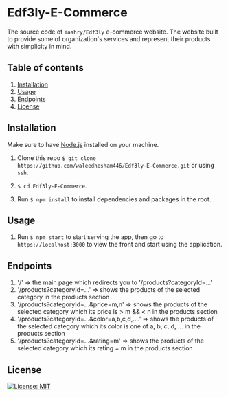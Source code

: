 # Edf3ly-E-Commerce

The source code of `Yashry/Edf3ly` e-commerce website. The website built to provide some of organization's services and represent their products with simplicity in mind.

## Table of contents

1. [Installation](#install)
1. [Usage](#use)
1. [Endpoints](#endpoints)
1. [License](#license)

## Installation

Make sure to have [Node.js](https://nodejs.org/en/download/) installed on your machine.

1. Clone this repo `$ git clone https://github.com/waleedhesham446/Edf3ly-E-Commerce.git` or using `ssh`.

2. `$ cd Edf3ly-E-Commerce`.

3. Run `$ npm install` to install dependencies and packages in the root.

## Usage

1. Run `$ npm start` to start serving the app, then go to `https://localhost:3000` to view the front and start using the application.

## Endpoints

1. '/' => the main page which redirects you to '/products?categoryId=...'
2. '/products?categoryId=...' => shows the products of the selected category in the products section
3. '/products?categoryId=...&price=m,n' => shows the products of the selected category which its price is > m && < n in the products section
4. '/products?categoryId=...&color=a,b,c,d,....' => shows the products of the selected category which its color is one of a, b, c, d, ... in the products section
5. '/products?categoryId=...&rating=m' => shows the products of the selected category which its rating = m in the products section

## License

[![License: MIT](https://img.shields.io/badge/License-MIT-yellow.svg)](https://opensource.org/licenses/MIT)

